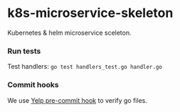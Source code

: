 # k8s-microservice-skeleton
Kubernetes &amp; helm microservice sceleton.

### Run tests
Test handlers: `go test handlers_test.go handler.go `

### Commit hooks
We use [Yelp pre-commit hook](http://pre-commit.com/) to verify go files.